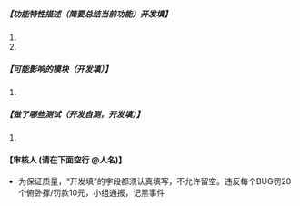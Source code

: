 ##### 【功能特性描述（简要总结当前功能）开发填】  
1.   
2.  


##### 【可能影响的模块（开发填）】 
1. 


##### 【做了哪些测试（开发自测，开发填）】 
1. 

#### 【审核人 (请在下面空行 @人名)】 
- 为保证质量，“开发填”的字段都须认真填写，不允许留空。违反每个BUG罚20个俯卧撑/罚款10元，小组通报，记黑事件

